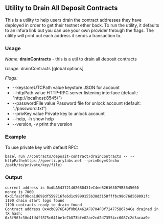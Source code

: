 ## Utility to Drain All Deposit Contracts

This is a utility to help users drain the contract addresses they have deployed in order to get their testnet ether back. To run the utility, it defaults to an infura link but you can use your own provider through the flags. The utility will print out each address it sends a transaction to.

### Usage

_Name:_
**drainContracts** - this is a util to drain all deposit contracts

_Usage:_
drainContracts [global options]

_Flags:_

- --keystoreUTCPath value keystore JSON for account
- --httpPath value HTTP-RPC server listening interface (default: "http://localhost:8545/")
- --passwordFile value Password file for unlock account (default: "./password.txt")
- --privKey value Private key to unlock account
- --help, -h show help
- --version, -v print the version

### Example

To use private key with default RPC:

```
bazel run //contracts/deposit-contract/drainContracts -- --httpPath=https://goerli.prylabs.net --privKey=$(echo /path/to/private/key/file)
```

### Output

```
current address is 0xdbA543721462680431eC4eeB26163079B3645660
nonce is 7060
0xd1faa3f9bca1d698df559716fe6d1c9999155b38d3158fffbc98d76d568091fc
1190 chain start logs found
1190 contracts ready to drain found
Contract address 0x4cb8976E4Bf0b6A462AF8704F0f724775B67b4Ce drained in TX hash: 0x3f963c30c4fd4ff875c641be1e7b873bfe02ae2cd2d73554cc6087c2d3acaa9e
```
